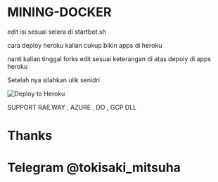 # MINING-DOCKER

edit isi sesuai selera di startbot.sh

cara deploy heroku kalian cukup bikin apps di heroku

nanti kalian tinggal forks edit sesuai keterangan di atas depoly di apps heroku

Setelah nya silahkan ulik senidri

![Deploy to Heroku](https://www.herokucdn.com/deploy/button.png)

SUPPORT RAILWAY , AZURE , DO , GCP DLL

# Thanks
# Telegram @tokisaki_mitsuha
